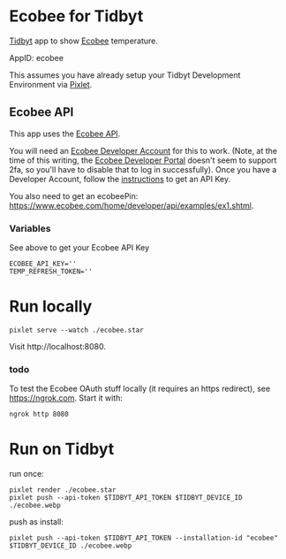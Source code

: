 # Ecobee for Tidbyt
[Tidbyt](https://tidbyt.com) app to show [Ecobee](https://www.ecobee.com) temperature.

AppID: ecobee

This assumes you have already setup your Tidbyt Development Environment via [Pixlet](https://github.com/tidbyt/pixlet).

## Ecobee API
This app uses the [Ecobee API](https://www.ecobee.com/home/developer/api/introduction/index.shtml).

You will need an [Ecobee Developer Account](https://www.ecobee.com/en-us/developers/) for this to work. (Note, at the time of this writing, the [Ecobee Developer Portal](https://www.ecobee.com/home/developer/loginDeveloper.jsp) doesn't seem to support 2fa, so you'll have to disable that to log in successfully). Once you have a Developer Account, follow the [instructions](https://www.ecobee.com/home/developer/api/examples/ex1.shtml) to get an API Key.

You also need to get an ecobeePin: https://www.ecobee.com/home/developer/api/examples/ex1.shtml.

### Variables
See above to get your Ecobee API Key
```
ECOBEE_API_KEY=''
TEMP_REFRESH_TOKEN=''
```

# Run locally
```
pixlet serve --watch ./ecobee.star
```
Visit http://localhost:8080.


### todo
To test the Ecobee OAuth stuff locally (it requires an https redirect), see https://ngrok.com.
Start it with:
```
ngrok http 8080
```

# Run on Tidbyt
run once:
```
pixlet render ./ecobee.star
pixlet push --api-token $TIDBYT_API_TOKEN $TIDBYT_DEVICE_ID ./ecobee.webp
```
push as install:
```
pixlet push --api-token $TIDBYT_API_TOKEN --installation-id "ecobee" $TIDBYT_DEVICE_ID ./ecobee.webp
```